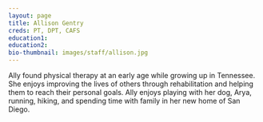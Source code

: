 ```yaml
---
layout: page
title: Allison Gentry
creds: PT, DPT, CAFS
education1:
education2:
bio-thumbnail: images/staff/allison.jpg
---
```


Ally found physical therapy at an early age while growing up in Tennessee. She enjoys improving the lives of others through rehabilitation and helping them to reach their personal goals. Ally enjoys playing with her dog, Arya, running, hiking, and spending time with family in her new home of San Diego.
